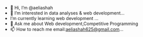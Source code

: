 - 👋 Hi, I’m @aeliashah
- 👀 I’m interested in data analyses & web development...
-  I’m currently learning web development ...
-  💬 Ask me about Web development,Competitive Programming
- 📫 How to reach me email:aeliashah625@gmail.com...



